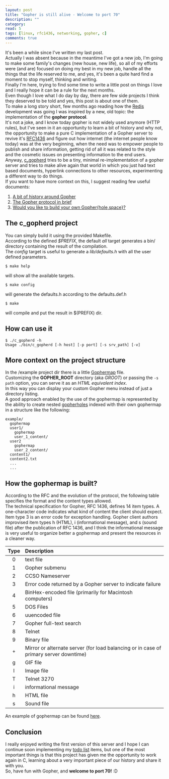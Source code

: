 ```yaml
---
layout: post
title: "Gopher is still alive - Welcome to port 70"
description: ""
category:
read: 5
tags: [linux, rfc1436, networking, gopher, c]
comments: true
---
```


It's been a while since I've written my last post.<br>
Actually I was absent because in the meantime I've got a new job, I'm going to
make some family's changes (new house, new life), so all of my efforts were (and
are) focused on doing my best in my new job, handle all the things that the life 
reserved to me, and yes, it's been a quite hard find a moment to stop myself, 
thinking and writing.<br>
Finally I'm here, trying to find some time to write a little post on things I 
love and I really hope it can be a rule for the next months.<br>
Even though I love what I do day by day, there are few side projects I think 
they deserved to be told and yes, this post is about one of them.<br>
To make a long story short, few months ago reading how the [Redis](http://antirez.com/news/127)
development was going I was inspired by a new, old topic: the implementation of 
the **gopher protocol**.<br>
It's not a joke, and I know today gopher is not widely used anymore (HTTP rules), 
but I've seen in it an opportunity to learn a bit of history and why not, the 
opportunity to make a pure C implementation of a Gopher server to revive it's 
[RFC1436](https://tools.ietf.org/html/rfc1436) and figure out how internet (the 
internet people know today) was at the very beginning, when the need was to empower
people to publish and share information, getting rid of all it was related 
to the style and the cosmetic issues on presenting information to the end users.<br>
Anyway, [c_gopherd](https://github.com/fmount/c_gopherd) tries to be a tiny, 
minimal re-implementation of a gopher server and tries to make alive again that 
world in which you just had text based documents, hyperlink connections to other 
resources, experimenting a different way to do things.<br>
If you want to have more context on this, I suggest reading few useful documents:

1. [A bit of history around Gopher](https://mncomputinghistory.com/gopher-protocol)
2. [The Gopher protocol in brief](https://dev.to/dotcomboom/the-gopher-protocol-in-brief-1d88)
3. [Would you like to build your own Gopher{hole,space}?](https://sdf.org/?tutorials/gopher)


The c_gopherd project
---

You can simply build it using the provided Makefile.<br>
According to the defined _$PREFIX_, the default _all_ target generates a bin/ 
directory containing the result of the compilation.<br>
The _config_ target is useful to generate a _lib/defaults.h_ with all the user
defined parameters.

    $ make help

will show all the available targets.

    $ make config

will generate the defaults.h according to the defaults.def.h

    $ make

will compile and put the result in $(PREFIX) dir.


How can use it
---

    $ ./c_gopherd -h
    Usage ./bin/c_gopherd [-h host] [-p port] [-s srv_path] [-v]

More context on the project structure
---

In the /example project dir there is a little [Gophermap](https://github.com/fmount/c_gopherd/blob/master/example/gophermap)
file.<br>
Customizing the **GOPHER_ROOT** directory (aka *GROOT*) or passing the `-s path`
option, you can serve it as an *HTML equivalent index*.<br>
In this way you can display your custom Gopher menu instead of just a directory
listing.<br>
A good approach enabled by the use of the gophermap is represented by the ability
to create nested [gopherholes](https://gopher.zone/posts/tutorial-for-absolute-beginners)
indexed with their own gophermap in a structure like the following:

    example/
      gophermap
      user1/
        gophermap
        user_1_content/
      user2
        gophermap
        user_2_content/
      content1/
      content2.txt
      ...
      ...


How the gophermap is built?
---

According to the RFC and the evolution of the protocol, the following table specifies
the format and the content types allowed.<br>
The technical specification for Gopher, RFC 1436, defines 14 item types.
A one-character code indicates what kind of content the client should expect.<br>
Item type 3 is an error code for exception handling. Gopher client authors improvised
item types h (HTML), i (informational message), and s (sound file) after the
publication of RFC 1436, and I think the informational message is very useful
to organize better a gophermap and present the resources in a cleaner way.<br>

| Type   |      Description      |
|:----------:|:-------------|
| 0 | text file |
| 1 | Gopher submenu   |
| 2 | CCSO Nameserver |
| 3 | Error code returned by a Gopher server to indicate failure |
| 4 | BinHex-encoded file (primarily for Macintosh computers)   |
| 5 | DOS Files |
| 6 | uuencoded file |
| 7 | Gopher full-text search   |
| 8 | Telnet |
| 9 | Binary file |
| + | Mirror or alternate server (for load balancing or in case of primary server downtime)   |
| g | GIF file |
| I | Image file |
| T | Telnet 3270 |
| i | informational message |
| h | HTML file |
| s | Sound file |

An example of gophermap can be found [here](https://github.com/fmount/c_gopherd/tree/master/example).


Conclusion
---

I really enjoyed writing the first version of this server and I hope I can continue
soon implementing my [todo list](https://github.com/fmount/c_gopherd/blob/master/TODO)
items, but one of the most important things is that this project has given me the opportunity
to work again in C, learning about a very important piece of our history and share it with you.<br>
So, have fun with Gopher, and **welcome to port 70!** :D
